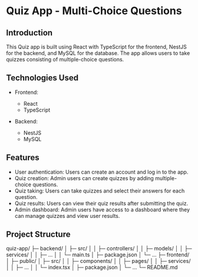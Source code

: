 # Quiz App - Multi-Choice Questions

## Introduction

This Quiz app is built using React with TypeScript for the frontend, NestJS for the backend, and MySQL for the database. The app allows users to take quizzes consisting of multiple-choice questions.

## Technologies Used

- Frontend:
  - React
  - TypeScript

- Backend:
  - NestJS
  - MySQL

## Features

- User authentication: Users can create an account and log in to the app.
- Quiz creation: Admin users can create quizzes by adding multiple-choice questions.
- Quiz taking: Users can take quizzes and select their answers for each question.
- Quiz results: Users can view their quiz results after submitting the quiz.
- Admin dashboard: Admin users have access to a dashboard where they can manage quizzes and view user results.

## Project Structure
quiz-app/
├─ backend/
│   ├─ src/
│   │   ├─ controllers/
│   │   ├─ models/
│   │   ├─ services/
│   │   ├─ ...
│   │   └─ main.ts
│   ├─ package.json
│   └─ ...
├─ frontend/
│   ├─ public/
│   ├─ src/
│   │   ├─ components/
│   │   ├─ pages/
│   │   ├─ services/
│   │   ├─ ...
│   │   └─ index.tsx
│   ├─ package.json
│   └─ ...
└─ README.md


